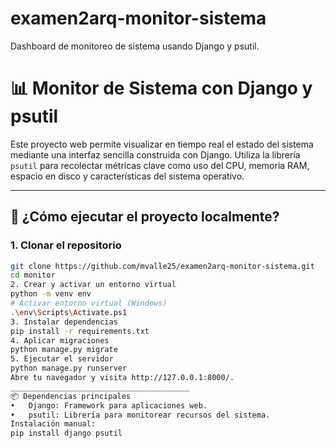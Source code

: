 # examen2arq-monitor-sistema
Dashboard de monitoreo de sistema usando Django y psutil.
# 📊 Monitor de Sistema con Django y psutil

Este proyecto web permite visualizar en tiempo real el estado del sistema mediante una interfaz sencilla construida con Django. Utiliza la librería `psutil` para recolectar métricas clave como uso del CPU, memoria RAM, espacio en disco y características del sistema operativo.

---

## 🚀 ¿Cómo ejecutar el proyecto localmente?

### 1. Clonar el repositorio
```bash
git clone https://github.com/mvalle25/examen2arq-monitor-sistema.git
cd monitor
2. Crear y activar un entorno virtual
python -m venv env
# Activar entorno virtual (Windows)
.\env\Scripts\Activate.ps1
3. Instalar dependencias
pip install -r requirements.txt
4. Aplicar migraciones
python manage.py migrate
5. Ejecutar el servidor
python manage.py runserver
Abre tu navegador y visita http://127.0.0.1:8000/.
________________________________________
📦 Dependencias principales
•	Django: Framework para aplicaciones web.
•	psutil: Librería para monitorear recursos del sistema.
Instalación manual:
pip install django psutil
